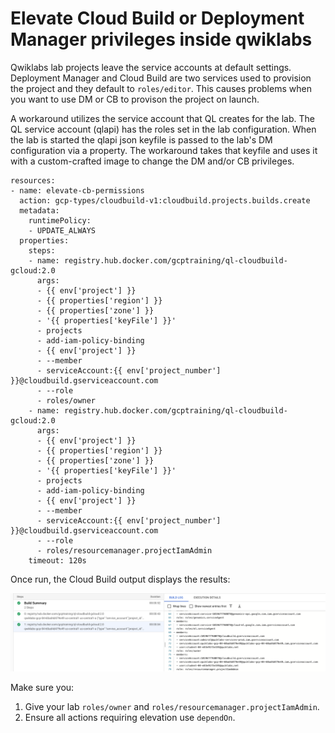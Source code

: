 # Elevate Cloud Build or Deployment Manager privileges inside qwiklabs

Qwiklabs lab projects leave the service accounts at default settings.  Deployment Manager and Cloud Build are two services used to provision the project and they default to `roles/editor`.  This causes problems when you want to use DM or CB to provison the project on launch.

A workaround utilizes the service account that QL creates for the lab.  The QL service account (qlapi) has the roles set in the lab configuration.  When the lab is started the qlapi json keyfile is passed to the lab's DM configuration via a property.  The workaround takes that keyfile and uses it with a custom-crafted image to change the DM and/or CB privileges.

```jinja
resources:
- name: elevate-cb-permissions
  action: gcp-types/cloudbuild-v1:cloudbuild.projects.builds.create
  metadata:
    runtimePolicy:
    - UPDATE_ALWAYS
  properties:
    steps:
    - name: registry.hub.docker.com/gcptraining/ql-cloudbuild-gcloud:2.0
      args:
      - {{ env['project'] }}
      - {{ properties['region'] }}
      - {{ properties['zone'] }}
      - '{{ properties['keyFile'] }}'
      - projects
      - add-iam-policy-binding
      - {{ env['project'] }} 
      - --member 
      - serviceAccount:{{ env['project_number'] }}@cloudbuild.gserviceaccount.com
      - --role
      - roles/owner
    - name: registry.hub.docker.com/gcptraining/ql-cloudbuild-gcloud:2.0
      args:
      - {{ env['project'] }}
      - {{ properties['region'] }}
      - {{ properties['zone'] }}
      - '{{ properties['keyFile'] }}'
      - projects
      - add-iam-policy-binding
      - {{ env['project'] }} 
      - --member 
      - serviceAccount:{{ env['project_number'] }}@cloudbuild.gserviceaccount.com
      - --role
      - roles/resourcemanager.projectIamAdmin
    timeout: 120s
```

Once run, the Cloud Build output displays the results:

![results](results.png)

Make sure you:

1. Give your lab `roles/owner` and `roles/resourcemanager.projectIamAdmin`.
2. Ensure all actions requiring elevation use `dependOn`.
